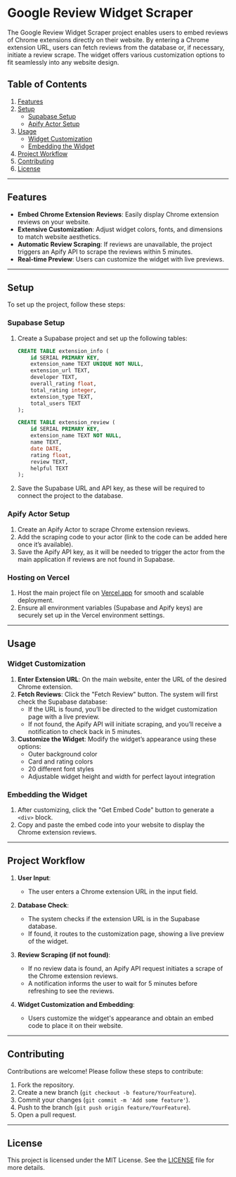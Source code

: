 # Google Review Widget Scraper

The Google Review Widget Scraper project enables users to embed reviews of Chrome extensions directly on their website. By entering a Chrome extension URL, users can fetch reviews from the database or, if necessary, initiate a review scrape. The widget offers various customization options to fit seamlessly into any website design.

## Table of Contents

1. [Features](#features)
2. [Setup](#setup)
   - [Supabase Setup](#supabase-setup)
   - [Apify Actor Setup](#apify-actor-setup)
3. [Usage](#usage)
   - [Widget Customization](#widget-customization)
   - [Embedding the Widget](#embedding-the-widget)
4. [Project Workflow](#project-workflow)
5. [Contributing](#contributing)
6. [License](#license)

---

## Features

- **Embed Chrome Extension Reviews**: Easily display Chrome extension reviews on your website.
- **Extensive Customization**: Adjust widget colors, fonts, and dimensions to match website aesthetics.
- **Automatic Review Scraping**: If reviews are unavailable, the project triggers an Apify API to scrape the reviews within 5 minutes.
- **Real-time Preview**: Users can customize the widget with live previews.

---

## Setup

To set up the project, follow these steps:

### Supabase Setup

1. Create a Supabase project and set up the following tables:

   ```sql
   CREATE TABLE extension_info (
       id SERIAL PRIMARY KEY,
       extension_name TEXT UNIQUE NOT NULL,
       extension_url TEXT,
       developer TEXT,
       overall_rating float,
       total_rating integer,
       extension_type TEXT,
       total_users TEXT
   );

   CREATE TABLE extension_review (
       id SERIAL PRIMARY KEY,
       extension_name TEXT NOT NULL,
       name TEXT,
       date DATE,
       rating float,
       review TEXT,
       helpful TEXT
   );
   ```

2. Save the Supabase URL and API key, as these will be required to connect the project to the database.

### Apify Actor Setup

1. Create an Apify Actor to scrape Chrome extension reviews.  
2. Add the scraping code to your actor (link to the code can be added here once it’s available).
3. Save the Apify API key, as it will be needed to trigger the actor from the main application if reviews are not found in Supabase.

### Hosting on Vercel

1. Host the main project file on [Vercel.app](https://vercel.com/) for smooth and scalable deployment.
2. Ensure all environment variables (Supabase and Apify keys) are securely set up in the Vercel environment settings.

---

## Usage

### Widget Customization

1. **Enter Extension URL**: On the main website, enter the URL of the desired Chrome extension.
2. **Fetch Reviews**: Click the "Fetch Review" button. The system will first check the Supabase database:
   - If the URL is found, you’ll be directed to the widget customization page with a live preview.
   - If not found, the Apify API will initiate scraping, and you’ll receive a notification to check back in 5 minutes.
3. **Customize the Widget**: Modify the widget’s appearance using these options:
   - Outer background color
   - Card and rating colors
   - 20 different font styles
   - Adjustable widget height and width for perfect layout integration

### Embedding the Widget

1. After customizing, click the "Get Embed Code" button to generate a `<div>` block.
2. Copy and paste the embed code into your website to display the Chrome extension reviews.

---

## Project Workflow

1. **User Input**:
   - The user enters a Chrome extension URL in the input field.
   
2. **Database Check**:
   - The system checks if the extension URL is in the Supabase database.
   - If found, it routes to the customization page, showing a live preview of the widget.
   
3. **Review Scraping (if not found)**:
   - If no review data is found, an Apify API request initiates a scrape of the Chrome extension reviews.
   - A notification informs the user to wait for 5 minutes before refreshing to see the reviews.

4. **Widget Customization and Embedding**:
   - Users customize the widget's appearance and obtain an embed code to place it on their website.

---

## Contributing

Contributions are welcome! Please follow these steps to contribute:

1. Fork the repository.
2. Create a new branch (`git checkout -b feature/YourFeature`).
3. Commit your changes (`git commit -m 'Add some feature'`).
4. Push to the branch (`git push origin feature/YourFeature`).
5. Open a pull request.

---

## License

This project is licensed under the MIT License. See the [LICENSE](LICENSE) file for more details.
